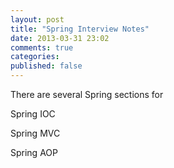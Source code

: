 ```yaml
---
layout: post
title: "Spring Interview Notes"
date: 2013-03-31 23:02
comments: true
categories: 
published: false
---
```

 There are several Spring sections for 

 Spring IOC

 Spring MVC

 Spring AOP
 
 